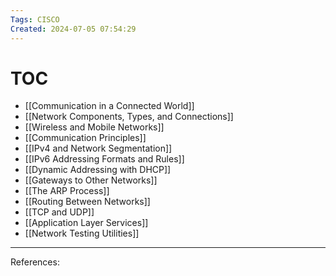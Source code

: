 ```yaml
---
Tags: CISCO
Created: 2024-07-05 07:54:29
---
```

# TOC
- [[Communication in a Connected World]]
- [[Network Components, Types, and Connections]]
- [[Wireless and Mobile Networks]]
- [[Communication Principles]]
- [[IPv4 and Network Segmentation]]
- [[IPv6 Addressing Formats and Rules]]
- [[Dynamic Addressing with DHCP]]
- [[Gateways to Other Networks]]
- [[The ARP Process]]
- [[Routing Between Networks]]
- [[TCP and UDP]]
- [[Application Layer Services]]
- [[Network Testing Utilities]]

---
References: